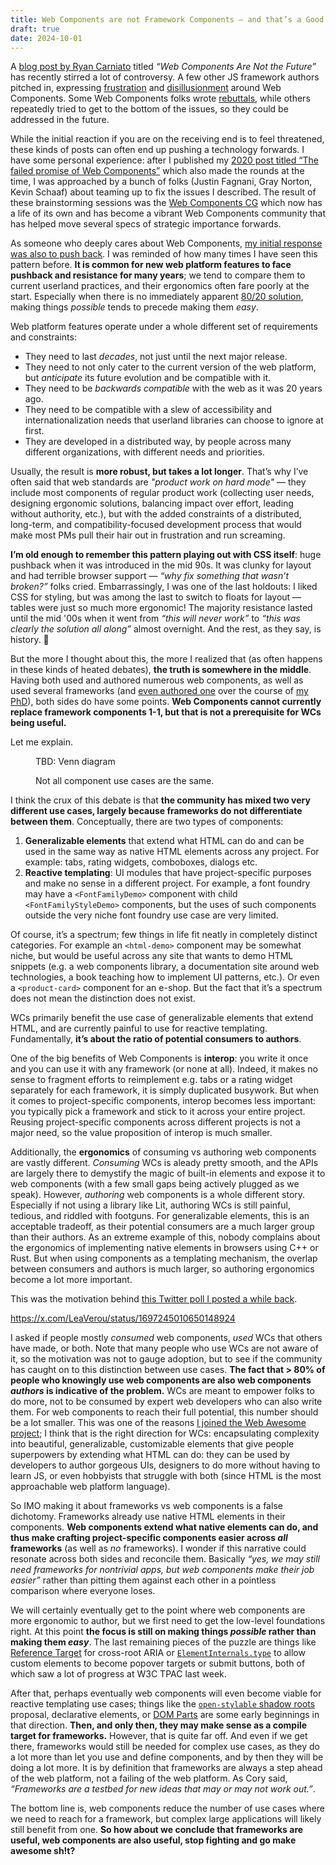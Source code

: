 ```yaml
---
title: Web Components are not Framework Components — and that’s a Good Thing™
draft: true
date: 2024-10-01
---
```


A [blog post by Ryan Carniato](https://dev.to/ryansolid/web-components-are-not-the-future-48bh)
titled _“Web Components Are Not the Future”_ has recently stirred a lot of controversy.
A few other JS framework authors pitched in, expressing [frustration](https://x.com/youyuxi/status/1839833110164504691) and [disillusionment](https://x.com/Rich_Harris/status/1839885047349788720) around Web Components.
Some Web Components folks wrote [rebuttals](https://www.abeautifulsite.net/posts/web-components-are-not-the-future-they-re-the-present/),
while others repeatedly tried to get to the bottom of the issues,
so they could be addressed in the future.

While the initial reaction if you are on the receiving end is to feel threatened, these kinds of posts can often end up pushing a technology forwards.
I have some personal experience:
after I published my [2020 post titled “The failed promise of Web Components”](../../2020/09/the-failed-promise-of-web-components) which also made the rounds at the time,
I was approached by a bunch of folks (Justin Fagnani, Gray Norton, Kevin Schaaf) about teaming up to fix the issues I described.
The result of these brainstorming sessions was the [Web Components CG](https://web-components-cg.netlify.app/) which now has a life of its own
and has become a vibrant Web Components community that has helped move several specs of strategic importance forwards.

<!-- more -->

As someone who deeply cares about Web Components,
[my initial response was also to push back](https://x.com/LeaVerou/status/1840134654852247765).
I was reminded of how many times I have seen this pattern before.
**It is common for new web platform features to face pushback and resistance for many years**;
we tend to compare them to current userland practices, and their ergonomics often fare poorly at the start.
Especially when there is no immediately apparent [80/20 solution](https://en.wikipedia.org/wiki/Pareto_principle), making things _possible_ tends to precede making them _easy_.

Web platform features operate under a whole different set of requirements and constraints:
- They need to last _decades_, not just until the next major release.
- They need to not only cater to the current version of the web platform, but _anticipate_ its future evolution and be compatible with it.
- They need to be _backwards compatible_ with the web as it was 20 years ago.
- They need to be compatible with a slew of accessibility and internationalization needs that userland libraries can choose to ignore at first.
- They are developed in a distributed way, by people across many different organizations, with different needs and priorities.

Usually, the result is **more robust, but takes a lot longer**.
That’s why I’ve often said that web standards are _"product work on hard mode"_ — they include most components of regular product work (collecting user needs, designing ergonomic solutions, balancing impact over effort, leading without authority, etc.), but with the added constraints of a distributed, long-term, and compatibility-focused development process that would make most PMs pull their hair out in frustration and run screaming.

**I’m old enough to remember this pattern playing out with CSS itself**:
huge pushback when it was introduced in the mid 90s.
It was clunky for layout and had terrible browser support — _“why fix something that wasn’t broken?”_ folks cried.
Embarrassingly, I was one of the last holdouts:
I liked CSS for styling, but was among the last to switch to floats for layout — tables were just so much more ergonomic!
The majority resistance lasted until the mid '00s when it went from _“this will never work”_ to _“this was clearly the solution all along”_ almost overnight.
And the rest, as they say, is history. 🙂

But the more I thought about this, the more I realized that (as often happens in these kinds of heated debates), **the truth is somewhere in the middle**.
Having both used and authored numerous web components, as well as used several frameworks (and [even authored one](https://mavo.io/) over the course of [my PhD](https://phd.verou.me)), both sides do have some points.
**Web Components cannot currently replace framework components 1-1, but that is not a prerequisite for WCs being useful.**

Let me explain.

<figure>

TBD: Venn diagram

<figcaption>

Not all component use cases are the same.
</figcaption>
</figure>

I think the crux of this debate is that **the community has mixed two very different use cases,
largely because frameworks do not differentiate between them**.
Conceptually, there are two types of components:
1. **Generalizable elements** that extend what HTML can do and can be used in the same way as native HTML elements across any project.
For example: tabs, rating widgets, comboboxes, dialogs etc.
2. **Reactive templating**: UI modules that have project-specific purposes and make no sense in a different project.
For example, a font foundry may have a `<FontFamilyDemo>` component with child `<FontFamilyStyleDemo>` components,
but the uses of such components outside the very niche font foundry use case are very limited.

Of course, it’s a spectrum; few things in life fit neatly in completely distinct categories.
For example an `<html-demo>` component may be somewhat niche, but would be useful across any site that wants to demo HTML snippets
(e.g. a web components library, a documentation site around web technologies, a book teaching how to implement UI patterns, etc.).
Or even a `<product-card>` component for an e-shop.
But the fact that it’s a spectrum does not mean the distinction does not exist.

WCs primarily benefit the use case of generalizable elements that extend HTML,
and are currently painful to use for reactive templating.
Fundamentally, **it’s about the ratio of potential consumers to authors**.

One of the big benefits of Web Components is **interop**: you write it once and you can use it with any framework (or none at all).
Indeed, it makes no sense to fragment efforts to reimplement e.g. tabs or a rating widget separately for each framework,
it is simply duplicated busywork.
But when it comes to project-specific components, interop becomes less important:
you typically pick a framework and stick to it across your entire project.
Reusing project-specific components across different projects is not a major need,
so the value proposition of interop is much smaller.

Additionally, the **ergonomics** of consuming vs authoring web components are vastly different.
_Consuming_ WCs is aleady pretty smooth, and the APIs are largely there to demystify the magic of built-in elements and expose it to web components (with a few small gaps being actively plugged as we speak).
However, _authoring_ web components is a whole different story.
Especially if not using a library like Lit, authoring WCs is still painful, tedious, and riddled with footguns.
For generalizable elements, this is an acceptable tradeoff, as their potential consumers are a much larger group than their authors.
As an extreme example of this, nobody complains about the ergonomics of implementing native elements in browsers using C++ or Rust.
But when using components as a templating mechanism, the overlap between consumers and authors is much larger,
so authoring ergonomics become a lot more important.

This was the motivation behind [this Twitter poll I posted a while back](https://x.com/LeaVerou/status/1697245010650148924).

https://x.com/LeaVerou/status/1697245010650148924

I asked if people mostly _consumed_ web components, _used_ WCs that others have made, or both.
Note that many people who use WCs are not aware of it, so the motivation was not to gauge adoption,
but to see if the community has caught on to this distinction between use cases.
**The fact that > 80% of people who knowingly use web components are also web components _authors_ is indicative of the problem.**
WCs are meant to empower folks to do more, not to be consumed by expert web developers who can also write them.
For web components to reach their full potential, this number should be a lot smaller.
This was one of the reasons [I joined the Web Awesome project](../awesome);
I think that is the right direction for WCs:
encapsulating complexity into beautiful, generalizable, customizable elements that give people superpowers by extending what HTML can do:
they can be used by developers to author gorgeous UIs,
designers to do more without having to learn JS,
or even hobbyists that struggle with both (since HTML is the most approachable web platform language).

So IMO making it about frameworks vs web components is a false dichotomy.
Frameworks already use native HTML elements in their components.
**Web components extend what native elements can do, and thus make crafting project-specific components easier across *all* frameworks** (as well as *no* frameworks).
I wonder if this narrative could resonate across both sides and reconcile them.
Basically _“yes, we may still need frameworks for nontrivial apps, but web components make their job easier”_
rather than pitting them against each other in a pointless comparison where everyone loses.

We will certainly eventually get to the point where web components are more ergonomic to author,
but we first need to get the low-level foundations right.
At this point **the focus is still on making things _possible_ rather than making them _easy_**.
The last remaining pieces of the puzzle are things like
[Reference Target](https://github.com/WICG/webcomponents/blob/gh-pages/proposals/reference-target-explainer.md) for cross-root ARIA
or [`ElementInternals.type`](https://github.com/openui/open-ui/issues/1088) to allow custom elements to become popover targets or submit buttons,
both of which saw a lot of progress at W3C TPAC last week.

After that, perhaps eventually web components will even become viable for reactive templating use cases;
things like the [`open-stylable` shadow roots](https://github.com/WICG/webcomponents/issues/909) proposal,
declarative elements, or [DOM Parts](https://github.com/WICG/webcomponents/blob/gh-pages/proposals/DOM-Parts-Declarative-Template.md)
are some early beginnings in that direction.
**Then, and only then, they may make sense as a compile target for frameworks.**
However, that is quite far off.
And even if we get there, frameworks would still be needed for complex use cases,
as they do a lot more than let you use and define components,
and by then they will be doing a lot more.
It is by definition that frameworks are always a step ahead of the web platform,
not a failing of the web platform.
As Cory said, _“Frameworks are a testbed for new ideas that may or may not work out.”_.

The bottom line is, web components reduce the number of use cases where we need to reach for a framework,
but complex large applications will likely still benefit from one.
**So how about we conclude that frameworks are useful, web components are also useful, stop fighting and go make awesome sh!t?**
